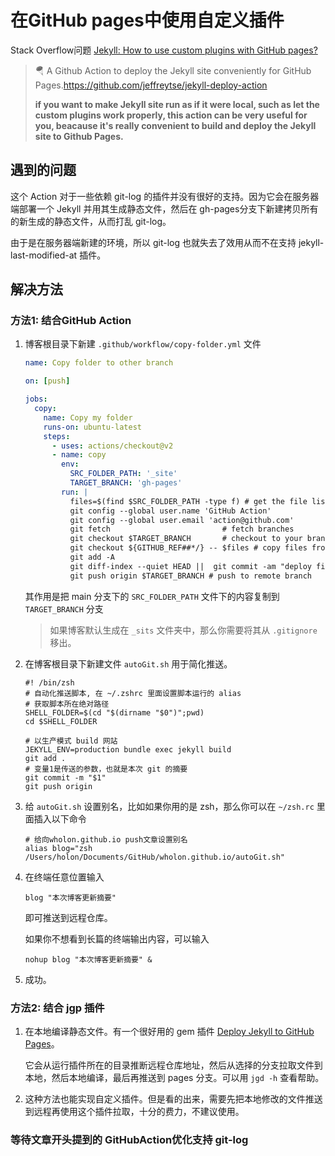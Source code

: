 # 在GitHub pages中使用自定义插件

Stack Overflow问题 [Jekyll: How to use custom plugins with GitHub pages?](https://stackoverflow.com/questions/53215356/jekyll-how-to-use-custom-plugins-with-github-pages)

>  🪂 A Github Action to deploy the Jekyll site conveniently for GitHub Pages.https://github.com/jeffreytse/jekyll-deploy-action
>
>  **if you want to make Jekyll site run as if it were local, such as let the custom plugins work properly, this action can be very useful for you, beacause it's really convenient to build and deploy the Jekyll site to Github Pages.**

## 遇到的问题

这个 Action 对于一些依赖 git-log 的插件并没有很好的支持。因为它会在服务器端部署一个 Jekyll 并用其生成静态文件，然后在 gh-pages分支下新建拷贝所有的新生成的静态文件，从而打乱 git-log。

由于是在服务器端新建的环境，所以 git-log 也就失去了效用从而不在支持 jekyll-last-modified-at 插件。

## 解决方法

### 方法1: 结合GitHub Action 

1. 博客根目录下新建 `.github/workflow/copy-folder.yml` 文件

   ```yml
   name: Copy folder to other branch
   
   on: [push]
   
   jobs:
     copy:
       name: Copy my folder
       runs-on: ubuntu-latest
       steps:
         - uses: actions/checkout@v2
         - name: copy
           env:
             SRC_FOLDER_PATH: '_site'
             TARGET_BRANCH: 'gh-pages'
           run: |
             files=$(find $SRC_FOLDER_PATH -type f) # get the file list
             git config --global user.name 'GitHub Action'
             git config --global user.email 'action@github.com'
             git fetch                         # fetch branches
             git checkout $TARGET_BRANCH       # checkout to your branch
             git checkout ${GITHUB_REF##*/} -- $files # copy files from the source branch
             git add -A
             git diff-index --quiet HEAD ||  git commit -am "deploy files"  # commit to the repository (ignore if no modification)
             git push origin $TARGET_BRANCH # push to remote branch
   ```

   其作用是把 main 分支下的 `SRC_FOLDER_PATH` 文件下的内容复制到 `TARGET_BRANCH` 分支

   > 如果博客默认生成在 `_sits` 文件夹中，那么你需要将其从 `.gitignore`移出。

2. 在博客根目录下新建文件 `autoGit.sh` 用于简化推送。

   ```shell
   #! /bin/zsh
   # 自动化推送脚本, 在 ~/.zshrc 里面设置脚本运行的 alias
   # 获取脚本所在绝对路径
   SHELL_FOLDER=$(cd "$(dirname "$0")";pwd)
   cd $SHELL_FOLDER
   
   # 以生产模式 build 网站
   JEKYLL_ENV=production bundle exec jekyll build
   git add .
   # 变量1是传送的参数，也就是本次 git 的摘要
   git commit -m "$1" 
   git push origin
   ```

3. 给 `autoGit.sh` 设置别名，比如如果你用的是 zsh，那么你可以在 `~/zsh.rc` 里面插入以下命令

   ```shell
   # 给向wholon.github.io push文章设置别名
   alias blog="zsh /Users/holon/Documents/GitHub/wholon.github.io/autoGit.sh"
   ```

4. 在终端任意位置输入

   ```shell
   blog "本次博客更新摘要"
   ```

   即可推送到远程仓库。

   如果你不想看到长篇的终端输出内容，可以输入

   ```shell
   nohup blog "本次博客更新摘要" &
   ```

5. 成功。

### 方法2: 结合 jgp 插件

1. 在本地编译静态文件。有一个很好用的 gem 插件 [Deploy Jekyll to GitHub Pages](https://www.yegor256.com/2014/06/24/jekyll-github-deploy.html)。

   它会从运行插件所在的目录推断远程仓库地址，然后从选择的分支拉取文件到本地，然后本地编译，最后再推送到 pages 分支。可以用 `jgd -h` 查看帮助。

2. 这种方法也能实现自定义插件。但是看的出来，需要先把本地修改的文件推送到远程再使用这个插件拉取，十分的费力，不建议使用。

### 等待文章开头提到的 GitHubAction优化支持 git-log
